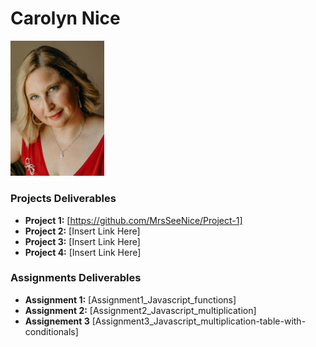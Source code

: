 # Carolyn Nice 
<img src="./assets/CarolynNice.jpg" style="width:150px;"/>

### Projects Deliverables
- **Project 1:** [https://github.com/MrsSeeNice/Project-1]
- **Project 2:** [Insert Link Here]
- **Project 3:** [Insert Link Here]
- **Project 4:** [Insert Link Here]

### Assignments Deliverables
- **Assignment 1:** [Assignment1_Javascript_functions]
- **Assignment 2:** [Assignment2_Javascript_multiplication]
- **Assignement 3** [Assignment3_Javascript_multiplication-table-with-conditionals]







